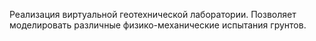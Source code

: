 Реализация виртуальной геотехнической лаборатории.
Позволяет моделировать различные физико-механические испытания грунтов.
